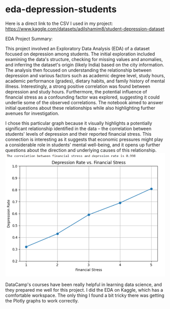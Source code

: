 # eda-depression-students
Here is a direct link to the CSV I used in my project: 
https://www.kaggle.com/datasets/adilshamim8/student-depression-dataset

EDA Project Summary:

This project involved an Exploratory Data Analysis (EDA) of a dataset focused on depression among students. The initial exploration included examining the data's structure, checking for missing values and anomalies, and inferring the dataset's origin (likely India) based on the city information. The analysis then focused on understanding the relationship between depression and various factors such as academic degree level, study hours, academic performance (grades), dietary habits, and family history of mental illness. Interestingly, a strong positive correlation was found between depression and study hours. Furthermore, the potential influence of financial stress as a confounding factor was explored, suggesting it could underlie some of the observed correlations. The notebook aimed to answer initial questions about these relationships while also highlighting further avenues for investigation.

I chose this particular graph because it visually highlights a potentially significant relationship identified in the data – the correlation between students' levels of depression and their reported financial stress. This connection is interesting as it suggests that economic pressures might play a considerable role in students' mental well-being, and it opens up further questions about the direction and underlying causes of this relationship.
![Key Graph](KeyGraph.png)

DataCamp's courses have been really helpful in learning data science, and they prepared me well for this project. I did the EDA on Kaggle, which has a comfortable workspace. The only thing I found a bit tricky there was getting the Plotly graphs to work correctly.
